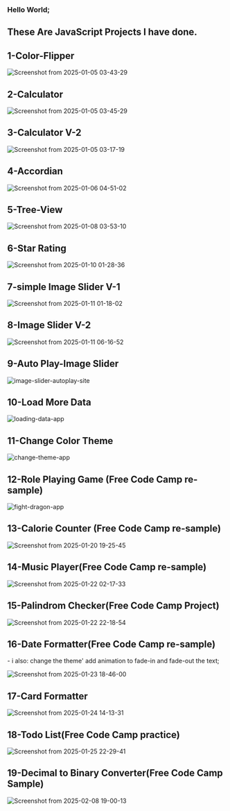 <h3>Hello World;</h3>
<h2>These Are JavaScript Projects I have done.</h2>



 <h2>1-Color-Flipper</h2>
 
 ![Screenshot from 2025-01-05 03-43-29](https://github.com/user-attachments/assets/542de11f-28fb-4c7c-b67b-a076732509c4)

<h2>2-Calculator</h2>

![Screenshot from 2025-01-05 03-45-29](https://github.com/user-attachments/assets/5b3977d6-c3f9-44fd-b53a-f80ac1f582cf)

<h2>3-Calculator V-2</h2>

![Screenshot from 2025-01-05 03-17-19](https://github.com/user-attachments/assets/152e3f9a-b55f-4ad3-8c4d-f7656e74e7c7)

<h2>4-Accordian</h2>

![Screenshot from 2025-01-06 04-51-02](https://github.com/user-attachments/assets/e4713c06-1301-4b07-8cf6-104afee5da8d)


<h2>5-Tree-View</h2>

![Screenshot from 2025-01-08 03-53-10](https://github.com/user-attachments/assets/2d21b5c6-0c34-48b3-90dc-49c153e43efb)

<h2>6-Star Rating</h2> 

![Screenshot from 2025-01-10 01-28-36](https://github.com/user-attachments/assets/b2eb7f23-9303-4d82-84cf-bd4dd5af1f26)



<h2>7-simple Image Slider V-1</h2>

![Screenshot from 2025-01-11 01-18-02](https://github.com/user-attachments/assets/8798f216-5afc-4840-8aef-cad765c75b47)


<h2>8-Image Slider V-2</h2>

![Screenshot from 2025-01-11 06-16-52](https://github.com/user-attachments/assets/89f10e16-46af-4104-94f5-49125c38870a)


<h2>9-Auto Play-Image Slider</h2>


![image-slider-autoplay-site](https://github.com/user-attachments/assets/d4610978-d1dd-4df0-a619-5a9fc5619eb0)


<h2>10-Load More Data</h2>


![loading-data-app](https://github.com/user-attachments/assets/37fe4125-7845-48f0-bb97-97a11eb698ae)


<h2>11-Change Color Theme</h2>


![change-theme-app](https://github.com/user-attachments/assets/11a046d1-35b0-4aca-8420-d65d8be03e32)



<h2>12-Role Playing Game (Free Code Camp re-sample)</h2>


![fight-dragon-app](https://github.com/user-attachments/assets/703b45f7-a1a3-45e6-b375-679cecaf2512)



<h2>13-Calorie Counter (Free Code Camp re-sample)</h2>


![Screenshot from 2025-01-20 19-25-45](https://github.com/user-attachments/assets/f37db544-9517-4ff1-a387-3caf2a2b96fb)


<h2>14-Music Player(Free Code Camp re-sample)</h2>


![Screenshot from 2025-01-22 02-17-33](https://github.com/user-attachments/assets/6fbd8744-1f78-4c9d-814c-3e85b8214efa)



<h2>15-Palindrom Checker(Free Code Camp Project)</h2>


![Screenshot from 2025-01-22 22-18-54](https://github.com/user-attachments/assets/fd843541-f84d-4b54-b302-a45c776bd67a)



<h2>16-Date Formatter(Free Code Camp re-sample)</h2>
- i also:
change the theme'
add animation to fade-in and fade-out the text;


![Screenshot from 2025-01-23 18-46-00](https://github.com/user-attachments/assets/2156c05d-78cd-42a8-8c2c-58cb19563c57)


<h2>17-Card Formatter</h2>



![Screenshot from 2025-01-24 14-13-31](https://github.com/user-attachments/assets/2717f6fc-7356-405c-8805-132b03e84b1c)


<h2>18-Todo List(Free Code Camp practice)</h2>



![Screenshot from 2025-01-25 22-29-41](https://github.com/user-attachments/assets/b4c8b021-dc44-40fd-b4bf-529b290117f7)


<h2>19-Decimal to Binary Converter(Free Code Camp Sample)</h2>



![Screenshot from 2025-02-08 19-00-13](https://github.com/user-attachments/assets/868e9528-ca3c-42ec-8ea1-5cff0a0a1fa9)
